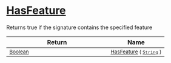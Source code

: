 # [HasFeature](./Signature-100663446.md)

Returns true if the signature contains the specified feature

| Return | Name | 
| --- | --- | 
| <sub>[Boolean](https://docs.microsoft.com/en-us/dotnet/api/System.Boolean)</sub><img width=200/>| <sub>[HasFeature](./Signature-100663446.md) ( [`String`](https://docs.microsoft.com/en-us/dotnet/api/System.String) )</sub>| <br>


